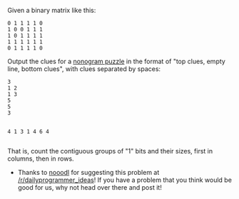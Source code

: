 <div class="md"><p>Given a binary matrix like this:</p>
<pre><code>0 1 1 1 1 0
1 0 0 1 1 1
1 0 1 1 1 1
1 1 1 1 1 1
0 1 1 1 1 0
</code></pre>
<p>Output the clues for a <a href="http://en.wikipedia.org/wiki/Nonogram">nonogram puzzle</a> in the format of "top clues, empty line, bottom clues", with clues separated by spaces:</p>
<pre><code>3
1 2
1 3
5
5
3

4
1 3
1 4
6
4
</code></pre>
<p>That is, count the contiguous groups of "1" bits and their sizes, first in columns, then in rows.</p>
<ul>
<li>Thanks to <a href="http://www.reddit.com/user/nooodl">nooodl</a> for suggesting this problem at <a href="/r/dailyprogrammer_ideas">/r/dailyprogrammer_ideas</a>! If you have a problem that you think would be good for us, why not head over there and post it!</li>
</ul>
</div>
